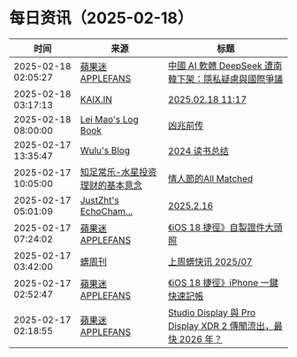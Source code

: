 ﻿# 每日资讯（2025-02-18）

|时间|来源|标题|
|---|---|---|
|2025-02-18 02:05:27|[蘋果迷 APPLEFANS](https://applefans.today/feed/)|[中國 AI 軟體 DeepSeek 遭南韓下架：隱私疑慮與國際爭議](https://applefans.today/2025-02-south-koreas-ban-deepseek/)|
|2025-02-18 03:17:13|[KAIX.IN](https://kaix.in/feed/)|[2025.02.18 11:17](https://kaix.in/2025/0218/)|
|2025-02-18 08:00:00|[Lei Mao's Log Book](https://leimao.github.io/atom.xml)|[凶兆前传](https://leimao.github.io/essay/The-First-Omen-2024/)|
|2025-02-17 13:35:47|[Wulu's Blog](https://wulu.zone/feed/post.xml)|[2024 读书总结](https://wulu.zone/posts/2024-books)|
|2025-02-17 10:05:00|[知足常乐-水星投资理财的基本意念](http://mercurychong.blogspot.com/feeds/posts/default)|[情人節的All Matched](http://mercurychong.blogspot.com/2025/02/all-matched.html)|
|2025-02-17 05:01:09|[JustZht's EchoCham...](https://www.justzht.com/rss/)|[2025.2.16](https://www.justzht.com/2025-2-16/)|
|2025-02-17 07:24:02|[蘋果迷 APPLEFANS](https://applefans.today/feed/)|[《iOS 18 捷徑》自製證件大頭照](https://applefans.today/2024-08-shortcuts-ios-18-id-photo-maker/)|
|2025-02-17 03:42:00|[蠎周刊](https://weekly.pychina.org/feeds/all.atom.xml)|[上周蠎快讯 2025/07](https://weekly.pychina.org/pyrecap/pyrw-2507.html)|
|2025-02-17 02:52:47|[蘋果迷 APPLEFANS](https://applefans.today/feed/)|[《iOS 18 捷徑》iPhone 一鍵快速記帳](https://applefans.today/2025-02-ios-18-iphone-shortcuts-numbers-accounting/)|
|2025-02-17 02:18:55|[蘋果迷 APPLEFANS](https://applefans.today/feed/)|[Studio Display 與 Pro Display XDR 2 傳聞流出，最快 2026 年？](https://applefans.today/2025-02-apple-display-rumors/)|
